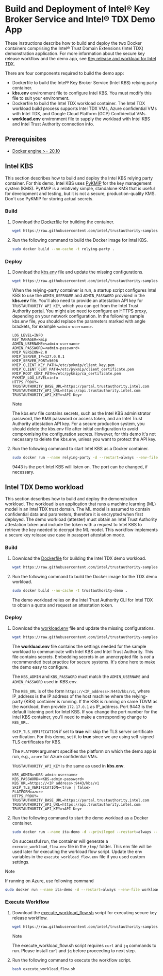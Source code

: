 # Build and Deployment of Intel® Key Broker Service and Intel® TDX Demo App

These instructions describe how to build and deploy the two Docker containers comprising the Intel® Trust Domain Extensions (Intel TDX) demonstration application. For more information about the secure key release workflow and the demo app, see [Key release and workload for Intel TDX](https://docs.trustauthority.intel.com/articles/tutorial-tdx-workload.html).

There are four components required to build the demo app:

- Dockerfile to build the Intel® Key Broker Service (Intel KBS) relying party container.
- **kbs.env** environment file to configure Intel KBS. You must modify this file to suit your environment.
- Dockerfile to build the Intel TDX workload container. The Intel TDX workload build process supports Intel TDX VMs, Azure confidential VMs with Intel TDX, and Google Cloud Platform (GCP) Confidential VMs.
- **workload.env** environment file to supply the workload with Intel KBS and Intel Trust Authority connection info.

## Prerequisites
- [Docker engine >= 20.10](https://docs.docker.com/engine/install/)

## Intel KBS

This section describes how to build and deploy the Intel KBS relying party container. For this demo, Intel KBS uses [PyKMIP](https://github.com/OpenKMIP/PyKMIP) for the key management system (KMS). PyKMIP is a relatively simple, standalone KMS that is useful for development and testing, but it is not a secure, production-quality KMS. Don't use PyKMIP for storing actual secrets.

### Build
1. Download the [Dockerfile](./kbs/Dockerfile) for building the container.
   ```bash
   wget https://raw.githubusercontent.com/intel/trustauthority-samples/main/deployment/kbs/Dockerfile
   ```
2. Run the following command to build the Docker image for Intel KBS.
   ```bash
   sudo docker build --no-cache -t relying-party .
   ```

### Deploy
1. Download the [kbs.env](./kbs/kbs.env) file and update the missing configurations.
   ```bash
   wget https://raw.githubusercontent.com/intel/trustauthority-samples/main/deployment/kbs/kbs.env
   ```
   When the relying-party container is run, a startup script configures Intel KBS to use the `ADMIN_USERNAME` and `ADMIN_PASSWORD` provided in the **kbs.env** file. You'll also need to provide an attestation API key for `TRUSTAUTHORITY_API_KEY`, which you can get from the Intel Trust Authority [portal](https://portal.trustauthority.intel.com). You might also need to configure an HTTPS proxy, depending on your network configuration. In the following sample kbs.env file, you should replace the parameters marked with angle brackets, for example `<admin-username>`.

   ```
   LOG_LEVEL=INFO
   KEY_MANAGER=kmip
   ADMIN_USERNAME=<admin-username>
   ADMIN_PASSWORD=<admin-password>
   KMIP_VERSION=2.0
   KMIP_SERVER_IP=127.0.0.1
   KMIP_SERVER_PORT=5696
   KMIP_CLIENT_KEY_PATH=/etc/pykmip/client_key.pem
   KMIP_CLIENT_CERT_PATH=/etc/pykmip/client_certificate.pem
   KMIP_ROOT_CERT_PATH=/etc/pykmip/ca_certificate.pem
   PYKMIP_LOG_LEVEL=info
   HTTPS_PROXY=
   TRUSTAUTHORITY_BASE_URL=https://portal.trustauthority.intel.com
   TRUSTAUTHORITY_API_URL=https://api.trustauthority.intel.com
   TRUSTAUTHORITY_API_KEY=<API Key>
   ```

   > [!NOTE]
   > The kbs.env file contains secrets, such as the Intel KBS administrator password, the KMS password or access token, and an Intel Trust Authority attestation API key. For a secure production system, you should delete the kbs.env file after initial configuration to avoid compromising the configuration secrets. However, for this demo it's not necessary to delete the kbs.env, unless you want to protect the API key.

2. Run the following command to start Intel KBS as a Docker container.
   ```bash
   sudo docker run --name relying-party -d --restart=always --env-file kbs.env -p 9443:9443 relying-party:latest
   ```
   9443 is the port Intel KBS will listen on. The port can be changed, if necessary.

## Intel TDX Demo workload

This section describes how to build and deploy the demonstration workload. The workload is an application that runs a machine learning (ML) model in an Intel TDX trust domain. The ML model is assumed to contain confidential data and parameters, therefore it is encrypted when first deployed. The demo workload (attester) must obtain an Intel Trust Authority attestation token and include the token with a request to Intel KBS to retrieve the key needed to decrypt the ML model. This workflow implements a secure key release use case in passport attestation mode.

### Build
1. Download the [Dockerfile](./sample-workload/Dockerfile) for building the Intel TDX demo workload.
   ```bash
   wget https://raw.githubusercontent.com/intel/trustauthority-samples/main/deployment/sample-workload/Dockerfile
   ```
2. Run the following command to build the Docker image for the TDX demo workload.
   ```bash
   sudo docker build --no-cache -t trustauthority-demo .
   ```
   The demo workload relies on the Intel Trust Authority CLI for Intel TDX to obtain a quote and request an attestation token.

### Deploy
1. Download the [workload.env](./sample-workload/workload.env) file and update the missing configurations.
   ```bash
   wget https://raw.githubusercontent.com/intel/trustauthority-samples/main/deployment/sample-workload/workload.env
   ```
   The **workload.env** file contains the settings needed for the sample workload to communicate with Intel KBS and Intel Trust Authority. This file contains secrets. Embedding secrets in an unencrypted file is _not_ a recommended best practice for secure systems. It's done here to make the demo easy to configure.

   The `KBS_ADMIN` and `KBS_PASSWORD` must match the `ADMIN_USERNAME` and `ADMIN_PASSWORD` used in KBS.env.

   The `KBS_URL` is of the form `https://<IP_address>:9443/kbs/v1`, where IP_address is the IP address of the host machine where the relying-party (KBS) container is running. If the KBS is running on same TDVM as the workload, then provide `172.17.0.1` as IP_address. Port 9443 is the default listening port for Intel KBS. If you change the port number for the Intel KBS container, you'll need to make a corresponding change to `KBS_URL`.

   `SKIP_TLS_VERIFICATION` if set to **true** will skip the TLS server certificate verification. For this demo, set it to **true** since we are using self-signed TLS certificates for KBS.

   The `PLATFORM` argument specifies the platform on which the demo app is run, e.g., `azure` for Azure confidential VMs.

   `TRUSTAUTHORITY_API_KEY` is the same as used in **kbs.env**.

   ```
   KBS_ADMIN=<KBS-admin-username>
   KBS_PASSWORD=<KBS-admin-password>
   KBS_URL=https://<IP_address>:9443/kbs/v1
   SKIP_TLS_VERIFICATION=<true | false>
   PLATFORM=azure
   HTTPS_PROXY=
   TRUSTAUTHORITY_BASE_URL=https://portal.trustauthority.intel.com
   TRUSTAUTHORITY_API_URL=https://api.trustauthority.intel.com
   TRUSTAUTHORITY_API_KEY=<API Key>
   ```

2. Run the following command to start the demo workload as a Docker container.
   ```bash
   sudo docker run --name ita-demo -d --privileged --restart=always --env-file workload.env -v /sys/kernel/config:/sys/kernel/config -v /tmp:/tmp -p 12780:12780 --user 0 trustauthority-demo:latest
   ```
   On successful run, the container will generate a `execute_workload_flow.env` file in the `/tmp/` folder. This env file will be used later for executing the workload flow script. Update the env variables in the `execute_workload_flow.env` file if you used custom settings.

> [!NOTE]
> If running on Azure, use following command
> ```bash
> sudo docker run --name ita-demo -d --restart=always --env-file workload.env --device=/dev/tpmrm0 -v /tmp:/tmp -p 12780:12780 --group-add $(getent group tss | cut -d: -f3) trustauthority-demo:latest
> ```

### Execute Workflow
1. Download the [execute_workload_flow.sh](./sample-workload/execute_workload_flow.sh) script for executing secure key release workflow.
   ```bash
   wget https://raw.githubusercontent.com/intel/trustauthority-samples/main/deployment/sample-workload/execute_workload_flow.sh
   ```

   > [!NOTE]
   > The execute_workload_flow.sh script requires `curl` and `jq` commands to run. Please install `curl` and `jq` before proceeding to next step.

2. Run the following command to execute the workflow script.
   ```bash
   bash execute_workload_flow.sh
   ```
